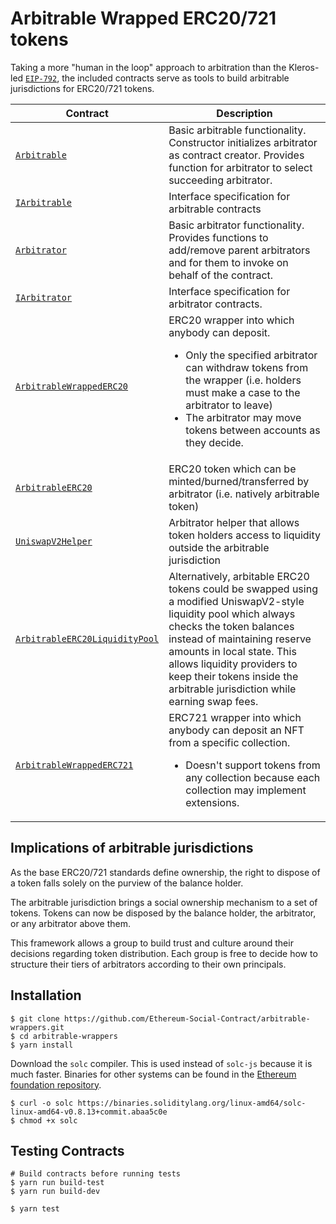 # Arbitrable Wrapped ERC20/721 tokens

Taking a more "human in the loop" approach to arbitration than the Kleros-led [`EIP-792`](https://github.com/ethereum/EIPs/issues/792), the included contracts serve as tools to build arbitrable jurisdictions for ERC20/721 tokens.

Contract | Description
---------|----------------------------
[`Arbitrable`](contracts/Arbitrable.sol) | Basic arbitrable functionality. Constructor initializes arbitrator as contract creator. Provides function for arbitrator to select succeeding arbitrator.
[`IArbitrable`](contracts/IArbitrable.sol) | Interface specification for arbitrable contracts
[`Arbitrator`](contracts/Arbitrator.sol) | Basic arbitrator functionality. Provides functions to add/remove parent arbitrators and for them to invoke on behalf of the contract.
[`IArbitrator`](contracts/IArbitrator.sol) | Interface specification for arbitrator contracts.
[`ArbitrableWrappedERC20`](contracts/ArbitrableWrappedERC20.sol) | ERC20 wrapper into which anybody can deposit.<ul><li>Only the specified arbitrator can withdraw tokens from the wrapper (i.e. holders must make a case to the arbitrator to leave)</li><li>The arbitrator may move tokens between accounts as they decide.</li></ul>
[`ArbitrableERC20`](contracts/ArbitrableERC20.sol) | ERC20 token which can be minted/burned/transferred by arbitrator (i.e. natively arbitrable token)
[`UniswapV2Helper`](contracts/UniswapV2Helper.sol) | Arbitrator helper that allows token holders access to liquidity outside the arbitrable jurisdiction
[`ArbitrableERC20LiquidityPool`](contracts/ArbitrableERC20LiquidityPool.sol) | Alternatively, arbitable ERC20 tokens could be swapped using a modified UniswapV2-style liquidity pool which always checks the token balances instead of maintaining reserve amounts in local state. This allows liquidity providers to keep their tokens inside the arbitrable jurisdiction while earning swap fees.
[`ArbitrableWrappedERC721`](contracts/ArbitrableWrappedERC721.sol) | ERC721 wrapper into which anybody can deposit an NFT from a specific collection.<ul><li>Doesn't support tokens from any collection because each collection may implement extensions.</li></ul>

## Implications of arbitrable jurisdictions

As the base ERC20/721 standards define ownership, the right to dispose of a token falls solely on the purview of the balance holder.

The arbitrable jurisdiction brings a social ownership mechanism to a set of tokens. Tokens can now be disposed by the balance holder, the arbitrator, or any arbitrator above them.

This framework allows a group to build trust and culture around their decisions regarding token distribution. Each group is free to decide how to structure their tiers of arbitrators according to their own principals.

## Installation

```
$ git clone https://github.com/Ethereum-Social-Contract/arbitrable-wrappers.git
$ cd arbitrable-wrappers
$ yarn install
```

Download the `solc` compiler. This is used instead of `solc-js` because it is much faster. Binaries for other systems can be found in the [Ethereum foundation repository](https://github.com/ethereum/solc-bin/).
```
$ curl -o solc https://binaries.soliditylang.org/linux-amd64/solc-linux-amd64-v0.8.13+commit.abaa5c0e
$ chmod +x solc
```

## Testing Contracts

```
# Build contracts before running tests
$ yarn run build-test
$ yarn run build-dev

$ yarn test
```
